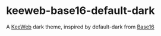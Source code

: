 # keeweb-base16-default-dark

A [KeeWeb](https://github.com/keeweb/keeweb) dark theme, inspired by default-dark from [Base16](https://github.com/chriskempson/base16)
